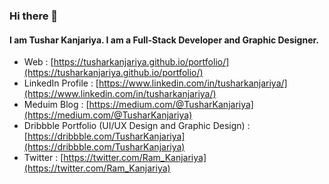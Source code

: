 ### Hi there 👋

#### I am Tushar Kanjariya. I am a Full-Stack Developer and Graphic Designer.

- Web : [https://tusharkanjariya.github.io/portfolio/](https://tusharkanjariya.github.io/portfolio/)
- LinkedIn Profile : [https://www.linkedin.com/in/tusharkanjariya/](https://www.linkedin.com/in/tusharkanjariya/)
- Meduim Blog : [https://medium.com/@TusharKanjariya](https://medium.com/@TusharKanjariya)
- Dribbble Portfolio (UI/UX Design and Graphic Design) : [https://dribbble.com/TusharKanjariya](https://dribbble.com/TusharKanjariya)
- Twitter : [https://twitter.com/Ram_Kanjariya](https://twitter.com/Ram_Kanjariya)
